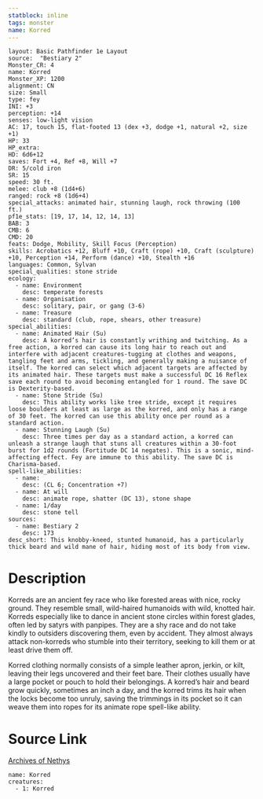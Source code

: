 ```yaml
---
statblock: inline
tags: monster
name: Korred
---
```

```statblock
layout: Basic Pathfinder 1e Layout
source:  "Bestiary 2"
Monster_CR: 4
name: Korred
Monster_XP: 1200
alignment: CN
size: Small
type: fey
INI: +3
perception: +14
senses: low-light vision
AC: 17, touch 15, flat-footed 13 (dex +3, dodge +1, natural +2, size +1)
HP: 33
HP_extra: 
HD: 6d6+12
saves: Fort +4, Ref +8, Will +7
DR: 5/cold iron
SR: 15
speed: 30 ft.
melee: club +8 (1d4+6)
ranged: rock +8 (1d6+4)
special_attacks: animated hair, stunning laugh, rock throwing (100 ft.)
pf1e_stats: [19, 17, 14, 12, 14, 13]
BAB: 3
CMB: 6
CMD: 20
feats: Dodge, Mobility, Skill Focus (Perception)
skills: Acrobatics +12, Bluff +10, Craft (rope) +10, Craft (sculpture) +10, Perception +14, Perform (dance) +10, Stealth +16
languages: Common, Sylvan
special_qualities: stone stride
ecology:
  - name: Environment
    desc: temperate forests
  - name: Organisation
    desc: solitary, pair, or gang (3-6)
  - name: Treasure
    desc: standard (club, rope, shears, other treasure)
special_abilities:
  - name: Animated Hair (Su)
    desc: A korred’s hair is constantly writhing and twitching. As a free action, a korred can cause its long hair to reach out and interfere with adjacent creatures-tugging at clothes and weapons, tangling feet and arms, tickling, and generally making a nuisance of itself. The korred can select which adjacent targets are affected by its animated hair. These targets must make a successful DC 16 Reflex save each round to avoid becoming entangled for 1 round. The save DC is Dexterity-based.
  - name: Stone Stride (Su)
    desc: This ability works like tree stride, except it requires loose boulders at least as large as the korred, and only has a range of 30 feet. The korred can use this ability once per round as a standard action.
  - name: Stunning Laugh (Su)
    desc: Three times per day as a standard action, a korred can unleash a strange laugh that stuns all creatures within a 30-foot burst for 1d2 rounds (Fortitude DC 14 negates). This is a sonic, mind-affecting effect. Fey are immune to this ability. The save DC is Charisma-based.
spell-like_abilities:
  - name:
    desc: (CL 6; Concentration +7)
  - name: At will
    desc: animate rope, shatter (DC 13), stone shape
  - name: 1/day
    desc: stone tell
sources:
  - name: Bestiary 2
    desc: 173
desc_short: This knobby-kneed, stunted humanoid, has a particularly thick beard and wild mane of hair, hiding most of its body from view.
```
# Description
Korreds are an ancient fey race who like forested areas with nice, rocky ground. They resemble small, wild-haired humanoids with wild, knotted hair. Korreds especially like to dance in ancient stone circles within forest glades, often led by satyrs with panpipes. They are a shy race and do not take kindly to outsiders discovering them, even by accident. They almost always attack non-korreds who stumble into their territory, seeking to kill them or at least drive them off.

Korred clothing normally consists of a simple leather apron, jerkin, or kilt, leaving their legs uncovered and their feet bare. Their clothes usually have a large pocket or pouch to hold their belongings. A korred’s hair and beard grow quickly, sometimes an inch a day, and the korred trims its hair when the locks become too unruly, saving the trimmings in its pocket so it can weave them into ropes for its animate rope spell-like ability.
# Source Link
[Archives of Nethys](https://aonprd.com/MonsterDisplay.aspx?ItemName=Korred)
```encounter-table
name: Korred
creatures:
  - 1: Korred
```
